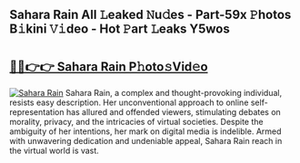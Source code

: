 ## Sahara Rain All 𝙻eaked 𝙽u𝚍es - Part-59x 𝙿hotos B𝚒kini 𝚅𝚒deo - Hot 𝙿art 𝙻eaks Y5wos

# <h2><a href="http://ld0vhjj.urlbe.top/?page=Sahara+Rain">🔗🔗👉👉 Sahara Rain P𝚑oto𝚜Vid𝚎o</a></h2>

[![Sahara Rain](https://i.imgur.com/eBuTRDB.gif)](http://ld0vhjj.urlbe.top/?page=Sahara+Rain)
Sahara Rain, a complex and thought-provoking individual, resists easy description. Her unconventional approach to online self-representation has allured and offended viewers, stimulating debates on morality, privacy, and the intricacies of virtual societies. Despite the ambiguity of her intentions, her mark on digital media is indelible. Armed with unwavering dedication and undeniable appeal, Sahara Rain reach in the virtual world is vast.
